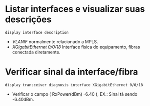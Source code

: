 # Listar interfaces e visualizar suas descrições

```
display interface description
```

- *VLANIF* normalmente relacionado a MPLS.
- *XGigabitEthernet 0/0/18* Interface fisica do equipamento, fibras conectada diretamente.

# Verificar sinal da interface/fibra

```
display transceiver diagnosis interface XGigabitEthernet 0/0/18
```

- Verificar o campo ( RxPower(dBm)    -6.40  ), EX.: Sinal tá sendo -6.40dBm.

